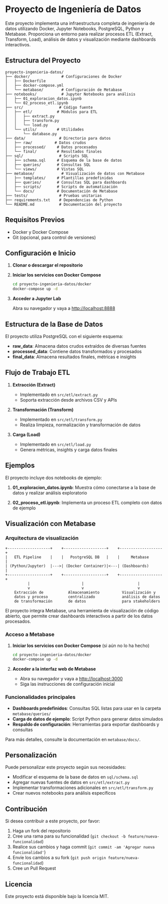 # Proyecto de Ingeniería de Datos

Este proyecto implementa una infraestructura completa de ingeniería de datos utilizando Docker, Jupyter Notebooks, PostgreSQL, Python y Metabase. Proporciona un entorno para realizar procesos ETL (Extract, Transform, Load), análisis de datos y visualización mediante dashboards interactivos.

## Estructura del Proyecto

```
proyecto-ingenieria-datos/
├── docker/              # Configuraciones de Docker
│   ├── Dockerfile
│   ├── docker-compose.yml
│   └── metabase/        # Configuración de Metabase
├── notebooks/           # Jupyter Notebooks para análisis
│   ├── 01_exploracion_datos.ipynb
│   └── 02_proceso_etl.ipynb
├── src/                # Código fuente
│   ├── etl/           # Módulos para ETL
│   │   ├── extract.py
│   │   ├── transform.py
│   │   └── load.py
│   └── utils/         # Utilidades
│       └── database.py
├── data/               # Directorio para datos
│   ├── raw/          # Datos crudos
│   ├── processed/     # Datos procesados
│   └── final/         # Resultados finales
├── sql/                # Scripts SQL
│   ├── schema.sql     # Esquema de la base de datos
│   ├── queries/       # Consultas SQL
│   └── views/         # Vistas SQL
├── metabase/            # Visualización de datos con Metabase
│   ├── templates/     # Plantillas predefinidas
│   ├── queries/       # Consultas SQL para dashboards
│   ├── scripts/       # Scripts de automatización
│   └── docs/          # Documentación de Metabase
├── tests/              # Pruebas unitarias
├── requirements.txt    # Dependencias de Python
└── README.md           # Documentación del proyecto
```

## Requisitos Previos

- Docker y Docker Compose
- Git (opcional, para control de versiones)

## Configuración e Inicio

1. **Clonar o descargar el repositorio**

2. **Iniciar los servicios con Docker Compose**

   ```bash
   cd proyecto-ingenieria-datos/docker
   docker-compose up -d
   ```

3. **Acceder a Jupyter Lab**

   Abra su navegador y vaya a [http://localhost:8888](http://localhost:8888)

## Estructura de la Base de Datos

El proyecto utiliza PostgreSQL con el siguiente esquema:

- **raw_data**: Almacena datos crudos extraídos de diversas fuentes
- **processed_data**: Contiene datos transformados y procesados
- **final_data**: Almacena resultados finales, métricas e insights

## Flujo de Trabajo ETL

1. **Extracción (Extract)**
   - Implementado en `src/etl/extract.py`
   - Soporta extracción desde archivos CSV y APIs

2. **Transformación (Transform)**
   - Implementado en `src/etl/transform.py`
   - Realiza limpieza, normalización y transformación de datos

3. **Carga (Load)**
   - Implementado en `src/etl/load.py`
   - Genera métricas, insights y carga datos finales

## Ejemplos

El proyecto incluye dos notebooks de ejemplo:

1. **01_exploracion_datos.ipynb**: Muestra cómo conectarse a la base de datos y realizar análisis exploratorio

2. **02_proceso_etl.ipynb**: Implementa un proceso ETL completo con datos de ejemplo

## Visualización con Metabase

### Arquitectura de visualización

```
+-------------------+    +-------------------+    +-------------------+
|   ETL Pipeline    |    |   PostgreSQL DB   |    |     Metabase      |
| (Python/Jupyter)  |--->| (Docker Container)|<---| (Dashboards)      |
+-------------------+    +-------------------+    +-------------------+
          |                       |                        |
          v                       v                        v
    Extracción de           Almacenamiento          Visualización y
    datos y proceso         centralizado            análisis de datos
    de transformación       de datos                para stakeholders
```

El proyecto integra Metabase, una herramienta de visualización de código abierto, que permite crear dashboards interactivos a partir de los datos procesados.

### Acceso a Metabase

1. **Iniciar los servicios con Docker Compose** (si aún no lo ha hecho)
   ```bash
   cd proyecto-ingenieria-datos/docker
   docker-compose up -d
   ```

2. **Acceder a la interfaz web de Metabase**
   - Abra su navegador y vaya a [http://localhost:3000](http://localhost:3000)
   - Siga las instrucciones de configuración inicial

### Funcionalidades principales

- **Dashboards predefinidos**: Consultas SQL listas para usar en la carpeta `metabase/queries/`
- **Carga de datos de ejemplo**: Script Python para generar datos simulados
- **Respaldo de configuración**: Herramientas para exportar dashboards y consultas

Para más detalles, consulte la documentación en `metabase/docs/`.

## Personalización

Puede personalizar este proyecto según sus necesidades:

- Modificar el esquema de la base de datos en `sql/schema.sql`
- Agregar nuevas fuentes de datos en `src/etl/extract.py`
- Implementar transformaciones adicionales en `src/etl/transform.py`
- Crear nuevos notebooks para análisis específicos

## Contribución

Si desea contribuir a este proyecto, por favor:

1. Haga un fork del repositorio
2. Cree una rama para su funcionalidad (`git checkout -b feature/nueva-funcionalidad`)
3. Realice sus cambios y haga commit (`git commit -am 'Agregar nueva funcionalidad'`)
4. Envíe los cambios a su fork (`git push origin feature/nueva-funcionalidad`)
5. Cree un Pull Request

## Licencia

Este proyecto está disponible bajo la licencia MIT.
